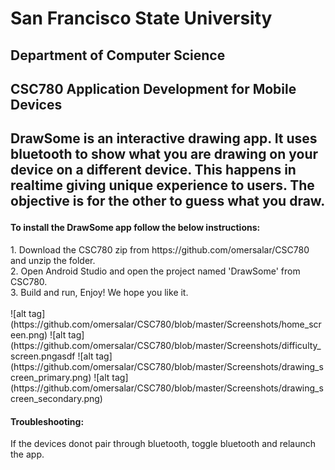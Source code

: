 <h1>San Francisco State University</h1>
<h2>Department of Computer Science</h2>
<h2>CSC780 Application Development for Mobile Devices<h2>

DrawSome is an interactive drawing app. It uses bluetooth to show what you are drawing on your device on a different device. This happens in realtime giving unique experience to users. The objective is for the other to guess what you draw.

<h4>To install the DrawSome app follow the below instructions:</h4>
1. Download the CSC780 zip from https://github.com/omersalar/CSC780 and unzip the folder. <br>
2. Open Android Studio and open the project named 'DrawSome' from CSC780.<br>
3. Build and run, Enjoy! We hope you like it.
<br><br>
![alt tag](https://github.com/omersalar/CSC780/blob/master/Screenshots/home_screen.png)
![alt tag](https://github.com/omersalar/CSC780/blob/master/Screenshots/difficulty_screen.pngasdf
![alt tag](https://github.com/omersalar/CSC780/blob/master/Screenshots/drawing_screen_primary.png)
![alt tag](https://github.com/omersalar/CSC780/blob/master/Screenshots/drawing_screen_secondary.png)
<r>
<h4>Troubleshooting:</h4>
If the devices donot pair through bluetooth, toggle bluetooth and relaunch the app.
